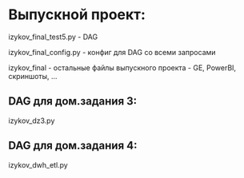 # Выпускной проект: #

izykov_final_test5.py - DAG

izykov_final_config.py - конфиг для DAG со всеми запросами

izykov_final - остальные файлы выпускного проекта - GE, PowerBI, скриншоты, ...


## DAG для дом.задания 3: ##
izykov_dz3.py

## DAG для дом.задания 4: ##
izykov_dwh_etl.py
